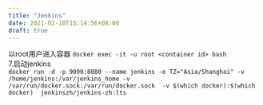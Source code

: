 ```yaml
---
title: "Jenkins"
date: 2021-02-10T15:14:56+08:00
draft: true
---
```

以root用户进入容器
`docker exec -it -u root <container id> bash`  
7.启动jenkins  
`docker run -d -p 9090:8080 --name jenkins -e TZ="Asia/Shanghai" -v /home/jenkins:/var/jenkins_home -v /var/run/docker.sock:/var/run/docker.sock  -v $(which docker):$(which docker)  jenkinszh/jenkins-zh:lts`  